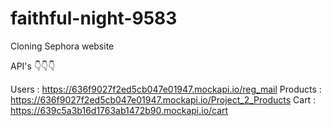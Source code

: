 # faithful-night-9583

Cloning Sephora website




API's      👇👇👇

Users    : https://636f9027f2ed5cb047e01947.mockapi.io/reg_mail
Products : https://636f9027f2ed5cb047e01947.mockapi.io/Project_2_Products
Cart     : https://639c5a3b16d1763ab1472b90.mockapi.io/cart


